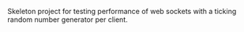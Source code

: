Skeleton project for testing performance of web sockets with a ticking random number generator per client.
